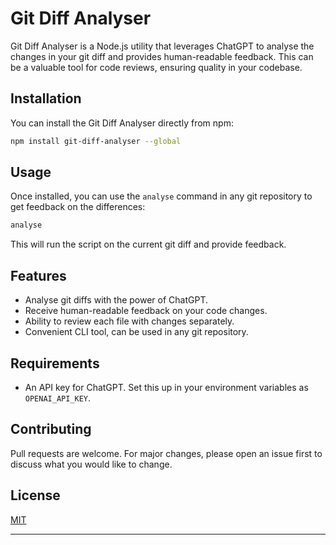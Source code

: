 # Git Diff Analyser

Git Diff Analyser is a Node.js utility that leverages ChatGPT to analyse the changes in your git diff and provides human-readable feedback. This can be a valuable tool for code reviews, ensuring quality in your codebase.

## Installation

You can install the Git Diff Analyser directly from npm:

```bash
npm install git-diff-analyser --global
```

## Usage

Once installed, you can use the `analyse` command in any git repository to get feedback on the differences:

```bash
analyse
```

This will run the script on the current git diff and provide feedback.

## Features

- Analyse git diffs with the power of ChatGPT.
- Receive human-readable feedback on your code changes.
- Ability to review each file with changes separately.
- Convenient CLI tool, can be used in any git repository.

## Requirements

- An API key for ChatGPT. Set this up in your environment variables as `OPENAI_API_KEY`.

## Contributing

Pull requests are welcome. For major changes, please open an issue first to discuss what you would like to change.

## License

[MIT](https://choosealicense.com/licenses/mit/)

---